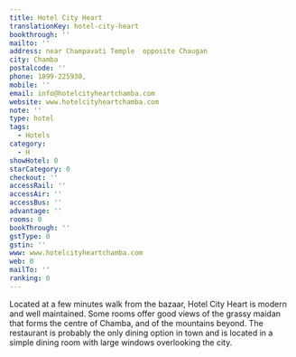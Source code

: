 ```yaml
---
title: Hotel City Heart
translationKey: hotel-city-heart
bookthrough: ''
mailto: ''
address: near Champavati Temple  opposite Chaugan
city: Chamba
postalcode: ''
phone: 1899-225930,
mobile: ''
email: info@hotelcityheartchamba.com
website: www.hotelcityheartchamba.com
note: ''
type: hotel
tags:
  - Hotels
category:
  - H
showHotel: 0
starCategory: 0
checkout: ''
accessRail: ''
accessAir: ''
accessBus: ''
advantage: ''
rooms: 0
bookThrough: ''
gstType: 0
gstin: ''
www: www.hotelcityheartchamba.com
web: 0
mailTo: ''
ranking: 0
---
```







Located at a few minutes walk from the bazaar, Hotel City Heart is modern and well maintained.     Some rooms offer good views of the grassy maidan that forms the centre of Chamba, and of the mountains beyond.     The restaurant is probably the only dining option in town and is located in a simple dining room with large windows overlooking the city.